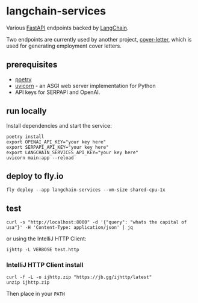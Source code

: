 # langchain-services

Various [FastAPI](https://fastapi.tiangolo.com/) endpoints backed by [LangChain](https://langchain.com/).

Two endpoints are currently used by another project, [cover-letter](https://github.com/digitalsanctum/cover-letter), which is used for generating employment cover letters.

## prerequisites

* [poetry](https://python-poetry.org/)
* [uvicorn](https://www.uvicorn.org/) - an ASGI web server implementation for Python
* API keys for SERPAPI and OpenAI.

## run locally

Install dependencies and start the service:

```shell
poetry install
export OPENAI_API_KEY="your key here"
export SERPAPI_API_KEY="your key here"
export LANGCHAIN_SERVICES_API_KEY="your key here"
uvicorn main:app --reload
```

## deploy to fly.io

```shell
fly deploy --app langchain-services --vm-size shared-cpu-1x
```


## test

```shell
curl -s "http://localhost:8000" -d '{"query": "whats the capital of usa"}' -H 'Content-Type: application/json' | jq
```

or using the IntelliJ HTTP Client:

```shell
ijhttp -L VERBOSE test.http
```

### IntelliJ HTTP Client install 

```shell
curl -f -L -o ijhttp.zip "https://jb.gg/ijhttp/latest"
unzip ijhttp.zip
```

Then place in your `PATH`